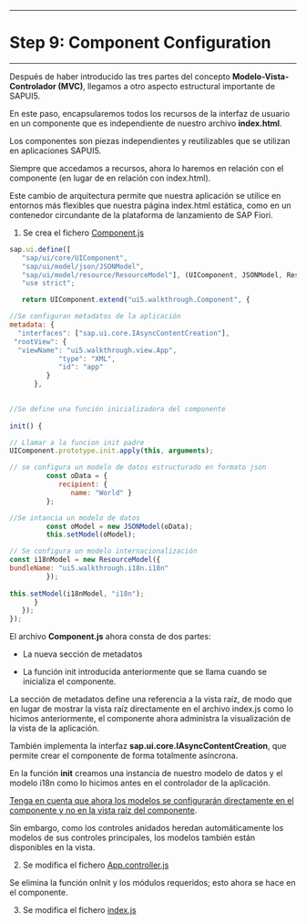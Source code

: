 ********************************
# Step 9: Component Configuration
********************************

Después de haber introducido las tres partes del concepto **Modelo-Vista-Controlador (MVC)**, llegamos a otro aspecto estructural importante de SAPUI5.


En este paso, encapsularemos todos los recursos de la interfaz de usuario en un componente que es independiente de nuestro archivo **index.html**.


Los componentes son piezas independientes y reutilizables que se utilizan en aplicaciones SAPUI5.


Siempre que accedamos a recursos, ahora lo haremos en relación con el componente 
(en lugar de en relación con index.html).


Este cambio de arquitectura permite que nuestra aplicación se utilice en entornos más flexibles que nuestra página index.html estática, como en un contenedor circundante de la plataforma de lanzamiento de SAP Fiori.



1. Se crea el fichero [Component.js](webapp/Component.js)

``` js
sap.ui.define([
   "sap/ui/core/UIComponent",
   "sap/ui/model/json/JSONModel",
   "sap/ui/model/resource/ResourceModel"], (UIComponent, JSONModel, ResourceModel) => {
   "use strict";

   return UIComponent.extend("ui5.walkthrough.Component", {

//Se configuran metadatos de la aplicación
metadata: {
  "interfaces": ["sap.ui.core.IAsyncContentCreation"],
 "rootView": {
  "viewName": "ui5.walkthrough.view.App",
            "type": "XML",
            "id": "app"
         }
      },

 
//Se define una función inicializadora del componente
      
init() {

// Llamar a la funcion init padre
UIComponent.prototype.init.apply(this, arguments);

// se configura un modelo de datos estructurado en formato json
         const oData = {
            recipient: {
               name: "World" }
         };

//Se intancia un modelo de datos
         const oModel = new JSONModel(oData);
         this.setModel(oModel);

// Se configura un modelo internacionalización
const i18nModel = new ResourceModel({
bundleName: "ui5.walkthrough.i18n.i18n"
         });
         
this.setModel(i18nModel, "i18n");
      }
   });
});
```



El archivo **Component.js** ahora consta de dos partes:


+ La nueva sección de metadatos


+ La función init introducida anteriormente que se llama cuando se inicializa el componente.


La sección de metadatos define una referencia a la vista raíz, de modo que en lugar de mostrar la vista raíz directamente en el archivo index.js como lo hicimos anteriormente, el componente ahora administra la visualización de la vista de la aplicación.


También implementa la interfaz **sap.ui.core.IAsyncContentCreation**, que permite crear el componente de forma totalmente asíncrona.


En la función **init** creamos una instancia de nuestro modelo de datos y el modelo i18n como lo hicimos antes en el controlador de la aplicación.


<ins>Tenga en cuenta que ahora los modelos se configurarán directamente en el componente y no en la vista raíz del componente</ins>.


Sin embargo, como los controles anidados heredan automáticamente los modelos de sus controles principales, los modelos también están disponibles en la vista.

2. Se modifica el fichero [App.controller.js](webapp/controller/App.controller.js)


Se elimina la función onInit y los módulos requeridos; esto ahora se hace en el componente.

3. Se modifica el fichero [index.js](webapp/index.js)